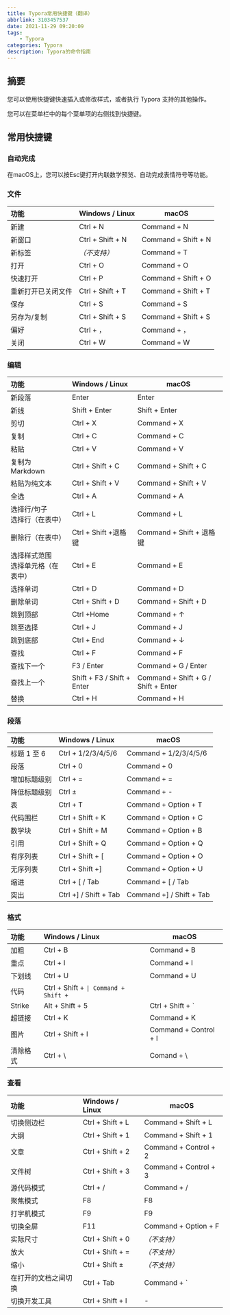 ```yaml
---
title: Typora常用快捷键（翻译）
abbrlink: 3103457537
date: 2021-11-29 09:20:09
tags:
    - Typora
categories: Typora
description: Typora的命令指南
---
```

<h2><a name="t0"></a><a id="_2"></a>摘要</h2> 
<p>您可以使用快捷键快速插入或修改样式，或者执行 Typora 支持的其他操作。</p> 
<p>您可以在菜单栏中的每个菜单项的右侧找到快捷键。</p> 
<h2><a name="t1"></a><a id="_8"></a>常用快捷键</h2> 
<h3><a name="t2"></a><a id="_10"></a>自动完成</h3> 
<p>在macOS上，您可以按Esc键打开内联数学预览、自动完成表情符号等功能。</p> 
<h3><a name="t3"></a><a id="_14"></a>文件</h3> 
<div class="table-box"><table><thead><tr><th align="left">功能</th><th align="left">Windows / Linux</th><th>macOS</th></tr></thead><tbody><tr><td align="left">新建</td><td align="left">Ctrl + N</td><td>Command + N</td></tr><tr><td align="left">新窗口</td><td align="left">Ctrl + Shift + N</td><td>Command + Shift + N</td></tr><tr><td align="left">新标签</td><td align="left"><em>（不支持）</em></td><td>Command + T</td></tr><tr><td align="left">打开</td><td align="left">Ctrl + O</td><td>Command + O</td></tr><tr><td align="left">快速打开</td><td align="left">Ctrl + P</td><td>Command + Shift + O</td></tr><tr><td align="left">重新打开已关闭文件</td><td align="left">Ctrl + Shift + T</td><td>Command + Shift + T</td></tr><tr><td align="left">保存</td><td align="left">Ctrl + S</td><td>Command + S</td></tr><tr><td align="left">另存为/复制</td><td align="left">Ctrl + Shift + S</td><td>Command + Shift + S</td></tr><tr><td align="left">偏好</td><td align="left">Ctrl + ，</td><td>Command + ，</td></tr><tr><td align="left">关闭</td><td align="left">Ctrl + W</td><td>Command + W</td></tr></tbody></table></div>
<h3><a name="t4"></a><a id="_29"></a>编辑</h3> 
<div class="table-box"><table><thead><tr><th align="left">功能</th><th align="left">Windows / Linux</th><th>macOS</th></tr></thead><tbody><tr><td align="left">新段落</td><td align="left">Enter</td><td>Enter</td></tr><tr><td align="left">新线</td><td align="left">Shift + Enter</td><td>Shift + Enter</td></tr><tr><td align="left">剪切</td><td align="left">Ctrl + X</td><td>Command + X</td></tr><tr><td align="left">复制</td><td align="left">Ctrl + C</td><td>Command + C</td></tr><tr><td align="left">粘贴</td><td align="left">Ctrl + V</td><td>Command + V</td></tr><tr><td align="left">复制为 Markdown</td><td align="left">Ctrl + Shift + C</td><td>Command + Shift + C</td></tr><tr><td align="left">粘贴为纯文本</td><td align="left">Ctrl + Shift + V</td><td>Command + Shift + V</td></tr><tr><td align="left">全选</td><td align="left">Ctrl + A</td><td>Command + A</td></tr><tr><td align="left">选择行/句子 <br>选择行（在表中）</td><td align="left">Ctrl + L</td><td>Command + L</td></tr><tr><td align="left">删除行（在表中）</td><td align="left">Ctrl + Shift +退格键</td><td>Command + Shift + 退格键</td></tr><tr><td align="left">选择样式范围<br>选择单元格（在表中）</td><td align="left">Ctrl + E</td><td>Command + E</td></tr><tr><td align="left">选择单词</td><td align="left">Ctrl + D</td><td>Command + D</td></tr><tr><td align="left">删除单词</td><td align="left">Ctrl + Shift + D</td><td>Command + Shift + D</td></tr><tr><td align="left">跳到顶部</td><td align="left">Ctrl +Home</td><td>Command + ↑</td></tr><tr><td align="left">跳至选择</td><td align="left">Ctrl + J</td><td>Command + J</td></tr><tr><td align="left">跳到底部</td><td align="left">Ctrl + End</td><td>Command + ↓</td></tr><tr><td align="left">查找</td><td align="left">Ctrl + F</td><td>Command + F</td></tr><tr><td align="left">查找下一个</td><td align="left">F3 / Enter</td><td>Command + G / Enter</td></tr><tr><td align="left">查找上一个</td><td align="left">Shift + F3 / Shift + Enter</td><td>Command + Shift + G / Shift + Enter</td></tr><tr><td align="left">替换</td><td align="left">Ctrl + H</td><td>Command + H</td></tr></tbody></table></div>
<h3><a name="t5"></a><a id="_54"></a>段落</h3> 
<div class="table-box"><table><thead><tr><th align="left">功能</th><th align="left">Windows / Linux</th><th>macOS</th></tr></thead><tbody><tr><td align="left">标题 1 至 6</td><td align="left">Ctrl + 1/2/3/4/5/6</td><td>Command + 1/2/3/4/5/6</td></tr><tr><td align="left">段落</td><td align="left">Ctrl + 0</td><td>Command + 0</td></tr><tr><td align="left">增加标题级别</td><td align="left">Ctrl + =</td><td>Command + =</td></tr><tr><td align="left">降低标题级别</td><td align="left">Ctrl ±</td><td>Command + -</td></tr><tr><td align="left">表</td><td align="left">Ctrl + T</td><td>Command + Option + T</td></tr><tr><td align="left">代码围栏</td><td align="left">Ctrl + Shift + K</td><td>Command + Option + C</td></tr><tr><td align="left">数学块</td><td align="left">Ctrl + Shift + M</td><td>Command + Option + B</td></tr><tr><td align="left">引用</td><td align="left">Ctrl + Shift + Q</td><td>Command + Option + Q</td></tr><tr><td align="left">有序列表</td><td align="left">Ctrl + Shift + [</td><td>Command + Option + O</td></tr><tr><td align="left">无序列表</td><td align="left">Ctrl + Shift +]</td><td>Command + Option + U</td></tr><tr><td align="left">缩进</td><td align="left">Ctrl + [ / Tab</td><td>Command + [ / Tab</td></tr><tr><td align="left">突出</td><td align="left">Ctrl +] / Shift + Tab</td><td>Command +] / Shift + Tab</td></tr></tbody></table></div>
<h3><a name="t6"></a><a id="_71"></a>格式</h3> 
<div class="table-box"><table><thead><tr><th align="left">功能</th><th align="left">Windows / Linux</th><th>macOS</th></tr></thead><tbody><tr><td align="left">加粗</td><td align="left">Ctrl + B</td><td>Command + B</td></tr><tr><td align="left">重点</td><td align="left">Ctrl + I</td><td>Command + I</td></tr><tr><td align="left">下划线</td><td align="left">Ctrl + U</td><td>Command + U</td></tr><tr><td align="left">代码</td><td align="left">Ctrl + Shift + <code>| Command + Shift +</code></td><td></td></tr><tr><td align="left">Strike</td><td align="left">Alt + Shift + 5</td><td>Ctrl + Shift + `</td></tr><tr><td align="left">超链接</td><td align="left">Ctrl + K</td><td>Command + K</td></tr><tr><td align="left">图片</td><td align="left">Ctrl + Shift + I</td><td>Command + Control + I</td></tr><tr><td align="left">清除格式</td><td align="left">Ctrl + \</td><td>Comand + \</td></tr></tbody></table></div>
<h3><a name="t7"></a><a id="_84"></a>查看</h3> 
<div class="table-box"><table><thead><tr><th align="left">功能</th><th align="left">Windows / Linux</th><th>macOS</th></tr></thead><tbody><tr><td align="left">切换侧边栏</td><td align="left">Ctrl + Shift + L</td><td>Command + Shift + L</td></tr><tr><td align="left">大纲</td><td align="left">Ctrl + Shift + 1</td><td>Command + Shift + 1</td></tr><tr><td align="left">文章</td><td align="left">Ctrl + Shift + 2</td><td>Command + Control + 2</td></tr><tr><td align="left">文件树</td><td align="left">Ctrl + Shift + 3</td><td>Command + Control + 3</td></tr><tr><td align="left">源代码模式</td><td align="left">Ctrl + /</td><td>Command + /</td></tr><tr><td align="left">聚焦模式</td><td align="left">F8</td><td>F8</td></tr><tr><td align="left">打字机模式</td><td align="left">F9</td><td>F9</td></tr><tr><td align="left">切换全屏</td><td align="left">F11</td><td>Command + Option + F</td></tr><tr><td align="left">实际尺寸</td><td align="left">Ctrl + Shift + 0</td><td><em>（不支持）</em></td></tr><tr><td align="left">放大</td><td align="left">Ctrl + Shift + =</td><td><em>（不支持）</em></td></tr><tr><td align="left">缩小</td><td align="left">Ctrl + Shift ±</td><td><em>（不支持）</em></td></tr><tr><td align="left">在打开的文档之间切换</td><td align="left">Ctrl + Tab</td><td>Command + `</td></tr><tr><td align="left">切换开发工具</td><td align="left">Ctrl + Shift + I</td><td>-</td></tr></tbody></table></div>
